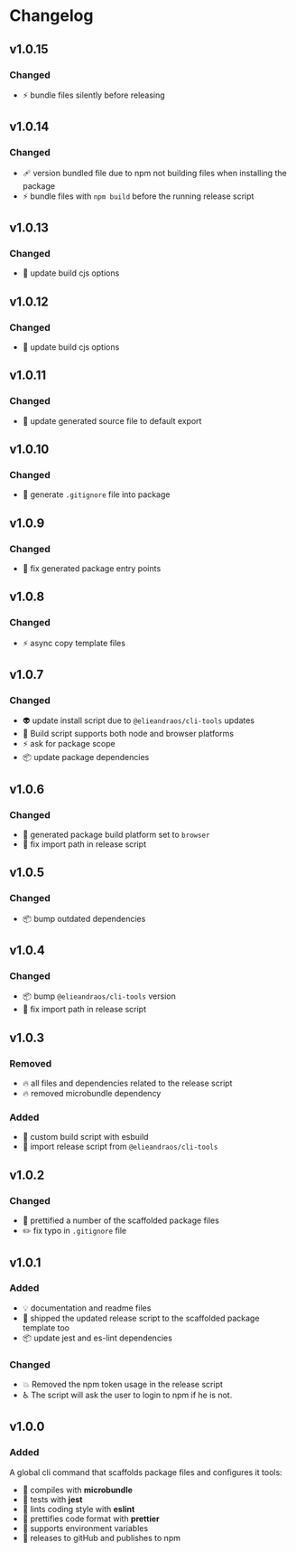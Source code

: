 # Changelog
## v1.0.15
### Changed
- :zap: bundle files silently before releasing

## v1.0.14
### Changed
- :adhesive_bandage: version bundled file due to npm not building files when installing the package
- :zap: bundle files with `npm build` before the running release script

## v1.0.13
### Changed
- :green_heart: update build cjs options

## v1.0.12
### Changed
- :green_heart: update build cjs options

## v1.0.11
### Changed
- :bug: update generated source file to default export

## v1.0.10
### Changed
- :bug: generate `.gitignore` file into package

## v1.0.9
### Changed
- :bug: fix generated package entry points

## v1.0.8
### Changed
- :zap: async copy template files

## v1.0.7
### Changed
- :alien: update install script due to `@elieandraos/cli-tools` updates
- :green_heart: Build script supports both node and browser platforms
- :zap: ask for package scope
- :package: update package dependencies

## v1.0.6
### Changed
- :hammer: generated package build platform set to `browser`
- :bug: fix import path in release script

## v1.0.5
### Changed
- :package: bump outdated dependencies

## v1.0.4
### Changed
- :package: bump `@elieandraos/cli-tools` version
- :bug: fix import path in release script

## v1.0.3
### Removed
- :fire: all files and dependencies related to the release script
- :fire: removed microbundle dependency
### Added
- :green_heart: custom build script with esbuild
- :rocket: import release script from `@elieandraos/cli-tools`

## v1.0.2
### Changed
- :lipstick: prettified a number of the scaffolded package files
- :pencil2: fix typo in `.gitignore` file

## v1.0.1
### Added
- :bulb: documentation and readme files
- :rocket: shipped the updated release script to the scaffolded package template too
- :package: update jest and es-lint dependencies
### Changed
- :boom: Removed the npm token usage in the release script
- :wheelchair: The script will ask the user to login to npm if he is not.

## v1.0.0
### Added
A global cli command that scaffolds package files and configures it tools: 

-   :green_heart: compiles with **microbundle**
-   :test_tube: tests with **jest**
-   :rotating_light: lints coding style with **eslint**
-   :lipstick: prettifies code format with **prettier**
-   :twisted_rightwards_arrows: supports environment variables
-   :rocket: releases to gitHub and publishes to npm